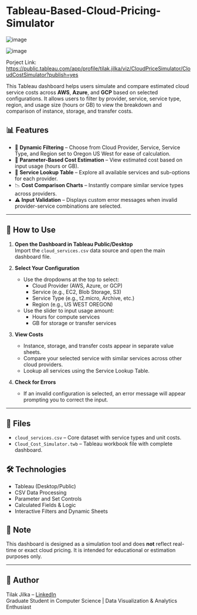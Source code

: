 # Tableau-Based-Cloud-Pricing-Simulator

![image](https://github.com/user-attachments/assets/e1901c41-490c-4871-8a82-ef4ab5ef3059)

![image](https://github.com/user-attachments/assets/c5adca95-00d9-45c7-9b42-8f0847913018)


Porject Link: https://public.tableau.com/app/profile/tilak.jilka/viz/CloudPriceSimulator/CloudCostSimulator?publish=yes

This Tableau dashboard helps users simulate and compare estimated cloud service costs across **AWS**, **Azure**, and **GCP** based on selected configurations. It allows users to filter by provider, service, service type, region, and usage size (hours or GB) to view the breakdown and comparison of instance, storage, and transfer costs.

## 📊 Features

- 🔄 **Dynamic Filtering** – Choose from Cloud Provider, Service, Service Type, and Region set to Oregon US West for ease of calculation.
- 🧮 **Parameter-Based Cost Estimation** – View estimated cost based on input usage (hours or GB).
- 🧭 **Service Lookup Table** – Explore all available services and sub-options for each provider.
- 📉 **Cost Comparison Charts** – Instantly compare similar service types across providers.
- ⚠️ **Input Validation** – Displays custom error messages when invalid provider-service combinations are selected.

---
## 🚀 How to Use

1. **Open the Dashboard in Tableau Public/Desktop**  
   Import the `cloud_services.csv` data source and open the main dashboard file.
2. **Select Your Configuration**
   - Use the dropdowns at the top to select:
     - Cloud Provider (AWS, Azure, or GCP)
     - Service (e.g., EC2, Blob Storage, S3)
     - Service Type (e.g., t2.micro, Archive, etc.)
     - Region (e.g., US WEST OREGON)
   - Use the slider to input usage amount:
     - Hours for compute services
     - GB for storage or transfer services
3. **View Costs**
   - Instance, storage, and transfer costs appear in separate value sheets.
   - Compare your selected service with similar services across other cloud providers.
   - Lookup all services using the Service Lookup Table.

4. **Check for Errors**
   - If an invalid configuration is selected, an error message will appear prompting you to correct the input.
---

## 📁 Files

- `cloud_services.csv` – Core dataset with service types and unit costs.
- `Cloud_Cost_Simulator.twb` – Tableau workbook file with complete dashboard.

## 🛠️ Technologies

- Tableau (Desktop/Public)
- CSV Data Processing
- Parameter and Set Controls
- Calculated Fields & Logic
- Interactive Filters and Dynamic Sheets

## 📌 Note

This dashboard is designed as a simulation tool and does **not** reflect real-time or exact cloud pricing. It is intended for educational or estimation purposes only.

---

## 👤 Author

Tilak Jilka – [LinkedIn](https://www.linkedin.com/in/tilak-jilka/)  
Graduate Student in Computer Science | Data Visualization & Analytics Enthusiast

